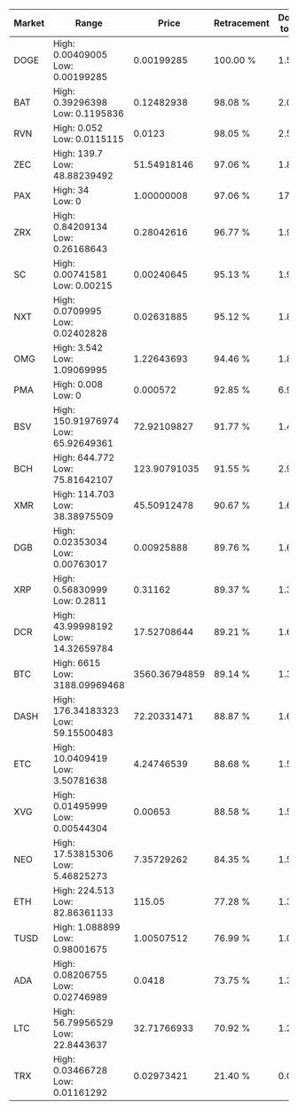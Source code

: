| Market | Range | Price| Retracement | Doubles to 50% |
| --- | --- | --- | --- | --- |
| DOGE | High: 0.00409005<br />Low: 0.00199285 | 0.00199285 | 100.00 % | 1.53 |
| BAT | High: 0.39296398<br />Low: 0.1195836 | 0.12482938 | 98.08 % | 2.05 |
| RVN | High: 0.052<br />Low: 0.0115115 | 0.0123 | 98.05 % | 2.58 |
| ZEC | High: 139.7<br />Low: 48.88239492 | 51.54918146 | 97.06 % | 1.83 |
| PAX | High: 34<br />Low: 0 | 1.00000008 | 97.06 % | 17.00 |
| ZRX | High: 0.84209134<br />Low: 0.26168643 | 0.28042616 | 96.77 % | 1.97 |
| SC | High: 0.00741581<br />Low: 0.00215 | 0.00240645 | 95.13 % | 1.99 |
| NXT | High: 0.0709995<br />Low: 0.02402828 | 0.02631885 | 95.12 % | 1.81 |
| OMG | High: 3.542<br />Low: 1.09069995 | 1.22643693 | 94.46 % | 1.89 |
| PMA | High: 0.008<br />Low: 0 | 0.000572 | 92.85 % | 6.99 |
| BSV | High: 150.91976974<br />Low: 65.92649361 | 72.92109827 | 91.77 % | 1.49 |
| BCH | High: 644.772<br />Low: 75.81642107 | 123.90791035 | 91.55 % | 2.91 |
| XMR | High: 114.703<br />Low: 38.38975509 | 45.50912478 | 90.67 % | 1.68 |
| DGB | High: 0.02353034<br />Low: 0.00763017 | 0.00925888 | 89.76 % | 1.68 |
| XRP | High: 0.56830999<br />Low: 0.2811 | 0.31162 | 89.37 % | 1.36 |
| DCR | High: 43.99998192<br />Low: 14.32659784 | 17.52708644 | 89.21 % | 1.66 |
| BTC | High: 6615<br />Low: 3188.09969468 | 3560.36794859 | 89.14 % | 1.38 |
| DASH | High: 176.34183323<br />Low: 59.15500483 | 72.20331471 | 88.87 % | 1.63 |
| ETC | High: 10.0409419<br />Low: 3.50781638 | 4.24746539 | 88.68 % | 1.59 |
| XVG | High: 0.01495999<br />Low: 0.00544304 | 0.00653 | 88.58 % | 1.56 |
| NEO | High: 17.53815306<br />Low: 5.46825273 | 7.35729262 | 84.35 % | 1.56 |
| ETH | High: 224.513<br />Low: 82.86361133 | 115.05 | 77.28 % | 1.34 |
| TUSD | High: 1.088899<br />Low: 0.98001675 | 1.00507512 | 76.99 % | 1.03 |
| ADA | High: 0.08206755<br />Low: 0.02746989 | 0.0418 | 73.75 % | 1.31 |
| LTC | High: 56.79956529<br />Low: 22.8443637 | 32.71766933 | 70.92 % | 1.22 |
| TRX | High: 0.03466728<br />Low: 0.01161292 | 0.02973421 | 21.40 % | 0.00 |
